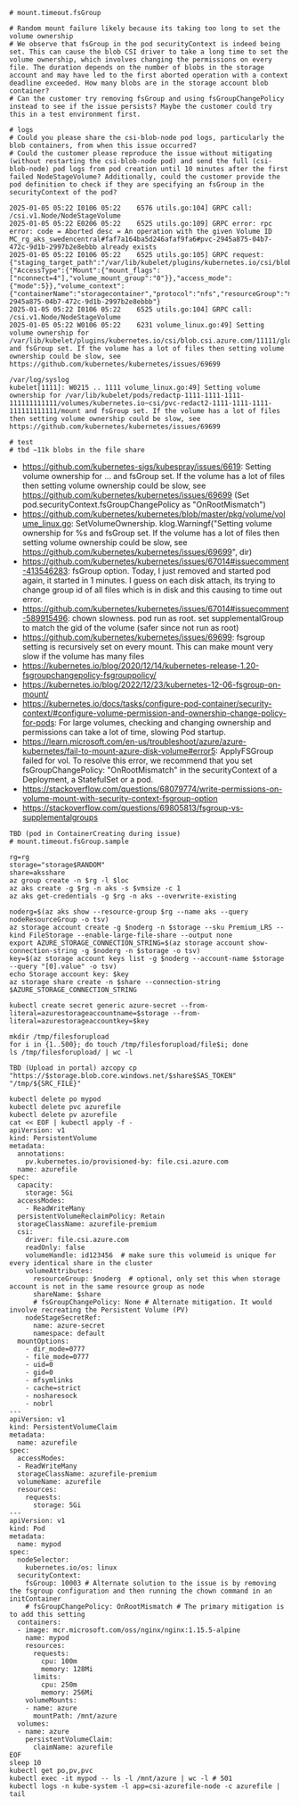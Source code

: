 ```
# mount.timeout.fsGroup

# Random mount failure likely because its taking too long to set the volume ownership
# We observe that fsGroup in the pod securityContext is indeed being set. This can cause the blob CSI driver to take a long time to set the volume ownership, which involves changing the permissions on every file. The duration depends on the number of blobs in the storage account and may have led to the first aborted operation with a context deadline exceeded. How many blobs are in the storage account blob container?
# Can the customer try removing fsGroup and using fsGroupChangePolicy instead to see if the issue persists? Maybe the customer could try this in a test environment first.

# logs
# Could you please share the csi-blob-node pod logs, particularly the blob containers, from when this issue occurred?
# Could the customer please reproduce the issue without mitigating (without restarting the csi-blob-node pod) and send the full (csi-blob-node) pod logs from pod creation until 10 minutes after the first failed NodeStageVolume? Additionally, could the customer provide the pod definition to check if they are specifying an fsGroup in the securityContext of the pod?

2025-01-05 05:22 I0106 05:22    6576 utils.go:104] GRPC call: /csi.v1.Node/NodeStageVolume
2025-01-05 05:22 E0206 05:22    6525 utils.go:109] GRPC error: rpc error: code = Aborted desc = An operation with the given Volume ID MC_rg_aks_swedencentral#faf7a164ba5d246afaf9fa6#pvc-2945a875-04b7-472c-9d1b-2997b2e8ebbb already exists
2025-01-05 05:22 I0106 05:22    6525 utils.go:105] GRPC request: {"staging_target_path":"/var/lib/kubelet/plugins/kubernetes.io/csi/blob.csi.azure.com/11111/globalmount","volume_capability":{"AccessType":{"Mount":{"mount_flags":["nconnect=4"],"volume_mount_group":"0"}},"access_mode":{"mode":5}},"volume_context":{"containerName":"storagecontainer","protocol":"nfs","resourceGroup":"mc_rg_aks_swedencentral","server":"faf7a164ba5d246afaf9fa6.privatelink.blob.core.windows.net","storageAccount":"faf7a164ba5d246afaf9fa6"},"volume_id":"MC_rg_aks_swedencentral#faf7a164ba5d246afaf9fa6#pvc-2945a875-04b7-472c-9d1b-2997b2e8ebbb"}
2025-01-05 05:22 I0106 05:22    6525 utils.go:104] GRPC call: /csi.v1.Node/NodeStageVolume
2025-01-05 05:22 W0106 05:22    6231 volume_linux.go:49] Setting volume ownership for /var/lib/kubelet/plugins/kubernetes.io/csi/blob.csi.azure.com/11111/globalmount and fsGroup set. If the volume has a lot of files then setting volume ownership could be slow, see https://github.com/kubernetes/kubernetes/issues/69699

/var/log/syslog
kubelet[1111]: W0215 .. 1111 volume_linux.go:49] Setting volume ownership for /var/lib/kubelet/pods/redactp-1111-1111-1111-111111111111/volumes/kubernetes.io~csi/pvc-redact2-1111-1111-1111-111111111111/mount and fsGroup set. If the volume has a lot of files then setting volume ownership could be slow, see https://github.com/kubernetes/kubernetes/issues/69699

# test
# tbd ~11k blobs in the file share
```

- https://github.com/kubernetes-sigs/kubespray/issues/6619: Setting volume ownership for ... and fsGroup set. If the volume has a lot of files then setting volume ownership could be slow, see https://github.com/kubernetes/kubernetes/issues/69699 (Set pod.securityContext.fsGroupChangePolicy as "OnRootMismatch")
- https://github.com/kubernetes/kubernetes/blob/master/pkg/volume/volume_linux.go: SetVolumeOwnership. klog.Warningf("Setting volume ownership for %s and fsGroup set. If the volume has a lot of files then setting volume ownership could be slow, see https://github.com/kubernetes/kubernetes/issues/69699", dir)
- https://github.com/kubernetes/kubernetes/issues/67014#issuecomment-413546283: fsGroup option. Today, I just removed and started pod again, it started in 1 minutes. I guess on each disk attach, its trying to change group id of all files which is in disk and this causing to time out error.
- https://github.com/kubernetes/kubernetes/issues/67014#issuecomment-589915496: chown slowness. pod run as root. set supplementalGroup to match the gid of the volume (safer since not run as root)
- https://github.com/kubernetes/kubernetes/issues/69699: fsgroup setting is recursively set on every mount. This can make mount very slow if the volume has many files
- https://kubernetes.io/blog/2020/12/14/kubernetes-release-1.20-fsgroupchangepolicy-fsgrouppolicy/
- https://kubernetes.io/blog/2022/12/23/kubernetes-12-06-fsgroup-on-mount/
- https://kubernetes.io/docs/tasks/configure-pod-container/security-context/#configure-volume-permission-and-ownership-change-policy-for-pods: For large volumes, checking and changing ownership and permissions can take a lot of time, slowing Pod startup.
- https://learn.microsoft.com/en-us/troubleshoot/azure/azure-kubernetes/fail-to-mount-azure-disk-volume#error5: ApplyFSGroup failed for vol. To resolve this error, we recommend that you set fsGroupChangePolicy: "OnRootMismatch" in the securityContext of a Deployment, a StatefulSet or a pod.
- https://stackoverflow.com/questions/68079774/write-permissions-on-volume-mount-with-security-context-fsgroup-option
- https://stackoverflow.com/questions/69805813/fsgroup-vs-supplementalgroups

```
TBD (pod in ContainerCreating during issue)
# mount.timeout.fsGroup.sample

rg=rg
storage="storage$RANDOM"
share=aksshare
az group create -n $rg -l $loc
az aks create -g $rg -n aks -s $vmsize -c 1
az aks get-credentials -g $rg -n aks --overwrite-existing

noderg=$(az aks show --resource-group $rg --name aks --query nodeResourceGroup -o tsv)
az storage account create -g $noderg -n $storage --sku Premium_LRS --kind FileStorage --enable-large-file-share --output none
export AZURE_STORAGE_CONNECTION_STRING=$(az storage account show-connection-string -g $noderg -n $storage -o tsv)
key=$(az storage account keys list -g $noderg --account-name $storage --query "[0].value" -o tsv)
echo Storage account key: $key
az storage share create -n $share --connection-string $AZURE_STORAGE_CONNECTION_STRING

kubectl create secret generic azure-secret --from-literal=azurestorageaccountname=$storage --from-literal=azurestorageaccountkey=$key

mkdir /tmp/filesforupload
for i in {1..500}; do touch /tmp/filesforupload/file$i; done
ls /tmp/filesforupload/ | wc -l

TBD (Upload in portal) azcopy cp "https://$storage.blob.core.windows.net/$share$SAS_TOKEN" "/tmp/${SRC_FILE}"

kubectl delete po mypod
kubectl delete pvc azurefile
kubectl delete pv azurefile
cat << EOF | kubectl apply -f -
apiVersion: v1
kind: PersistentVolume
metadata:
  annotations:
    pv.kubernetes.io/provisioned-by: file.csi.azure.com
  name: azurefile
spec:
  capacity:
    storage: 5Gi
  accessModes:
    - ReadWriteMany
  persistentVolumeReclaimPolicy: Retain
  storageClassName: azurefile-premium
  csi:
    driver: file.csi.azure.com
    readOnly: false
    volumeHandle: id123456  # make sure this volumeid is unique for every identical share in the cluster
    volumeAttributes:
      resourceGroup: $noderg  # optional, only set this when storage account is not in the same resource group as node
      shareName: $share
      # fsGroupChangePolicy: None # Alternate mitigation. It would involve recreating the Persistent Volume (PV)
    nodeStageSecretRef:
      name: azure-secret
      namespace: default
  mountOptions:
    - dir_mode=0777
    - file_mode=0777
    - uid=0
    - gid=0
    - mfsymlinks
    - cache=strict
    - nosharesock
    - nobrl
---
apiVersion: v1
kind: PersistentVolumeClaim
metadata:
  name: azurefile
spec:
  accessModes:
  - ReadWriteMany
  storageClassName: azurefile-premium
  volumeName: azurefile
  resources:
    requests:
      storage: 5Gi
---
apiVersion: v1
kind: Pod
metadata:
  name: mypod
spec:
  nodeSelector:
    kubernetes.io/os: linux
  securityContext:
    fsGroup: 10003 # Alternate solution to the issue is by removing the fsgroup configuration and then running the chown command in an initContainer
    # fsGroupChangePolicy: OnRootMismatch # The primary mitigation is to add this setting
  containers:
  - image: mcr.microsoft.com/oss/nginx/nginx:1.15.5-alpine
    name: mypod
    resources:
      requests:
        cpu: 100m
        memory: 128Mi
      limits:
        cpu: 250m
        memory: 256Mi
    volumeMounts:
    - name: azure
      mountPath: /mnt/azure
  volumes:
  - name: azure
    persistentVolumeClaim:
      claimName: azurefile
EOF
sleep 10
kubectl get po,pv,pvc
kubectl exec -it mypod -- ls -l /mnt/azure | wc -l # 501
kubectl logs -n kube-system -l app=csi-azurefile-node -c azurefile | tail
```
